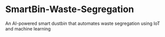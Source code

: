 # SmartBin-Waste-Segregation
An AI-powered smart dustbin that automates waste segregation using IoT and machine learning

